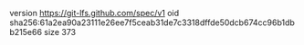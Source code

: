 version https://git-lfs.github.com/spec/v1
oid sha256:61a2ea90a23111e26ee7f5ceab31de7c3318dffde50dcb674cc96b1dbb215e66
size 373
